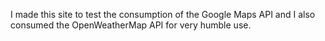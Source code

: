 I made this site to test the consumption of the Google Maps API and I also consumed the OpenWeatherMap API for very humble use.
